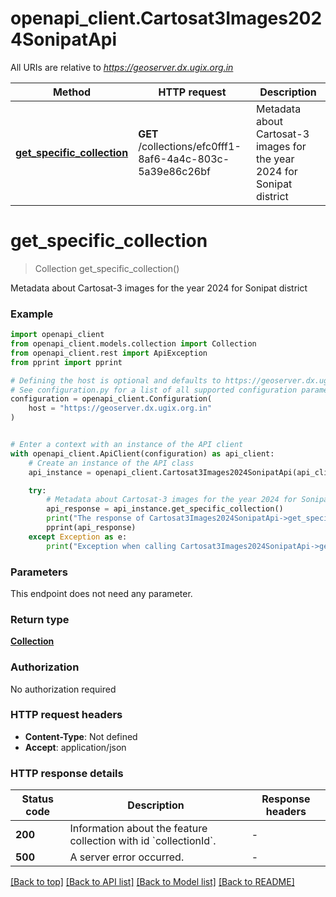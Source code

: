 # openapi_client.Cartosat3Images2024SonipatApi

All URIs are relative to *https://geoserver.dx.ugix.org.in*

Method | HTTP request | Description
------------- | ------------- | -------------
[**get_specific_collection**](Cartosat3Images2024SonipatApi.md#get_specific_collection) | **GET** /collections/efc0fff1-8af6-4a4c-803c-5a39e86c26bf | Metadata about Cartosat-3 images for the year 2024 for Sonipat district


# **get_specific_collection**
> Collection get_specific_collection()

Metadata about Cartosat-3 images for the year 2024 for Sonipat district

### Example


```python
import openapi_client
from openapi_client.models.collection import Collection
from openapi_client.rest import ApiException
from pprint import pprint

# Defining the host is optional and defaults to https://geoserver.dx.ugix.org.in
# See configuration.py for a list of all supported configuration parameters.
configuration = openapi_client.Configuration(
    host = "https://geoserver.dx.ugix.org.in"
)


# Enter a context with an instance of the API client
with openapi_client.ApiClient(configuration) as api_client:
    # Create an instance of the API class
    api_instance = openapi_client.Cartosat3Images2024SonipatApi(api_client)

    try:
        # Metadata about Cartosat-3 images for the year 2024 for Sonipat district
        api_response = api_instance.get_specific_collection()
        print("The response of Cartosat3Images2024SonipatApi->get_specific_collection:\n")
        pprint(api_response)
    except Exception as e:
        print("Exception when calling Cartosat3Images2024SonipatApi->get_specific_collection: %s\n" % e)
```



### Parameters

This endpoint does not need any parameter.

### Return type

[**Collection**](Collection.md)

### Authorization

No authorization required

### HTTP request headers

 - **Content-Type**: Not defined
 - **Accept**: application/json

### HTTP response details

| Status code | Description | Response headers |
|-------------|-------------|------------------|
**200** | Information about the feature collection with id &#x60;collectionId&#x60;. |  -  |
**500** | A server error occurred. |  -  |

[[Back to top]](#) [[Back to API list]](../README.md#documentation-for-api-endpoints) [[Back to Model list]](../README.md#documentation-for-models) [[Back to README]](../README.md)

